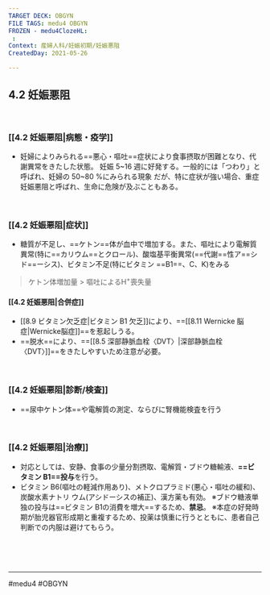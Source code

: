 ```yaml
---
TARGET DECK: OBGYN
FILE TAGS: medu4 OBGYN
FROZEN - medu4ClozeHL:
 : 
Context: 産婦人科/妊娠初期/妊娠悪阻
CreatedDay: 2021-05-26

---
```


## 4.2 妊娠悪阻

<br>

### [[4.2 妊娠悪阻|病態・疫学]]
* 妊婦によりみられる==悪心・嘔吐==症状により食事摂取が困難となり、代謝異常をきたした状態。 妊娠 5~16 週に好発する。一般的には「つわり」と呼ばれ、妊婦の 50~80 %にみられる現象 だが、特に症状が強い場合、重症妊娠悪阻と呼ばれ、生命に危険が及ぶこともある。
<!--ID: 1630741039383-->



<br>

### [[4.2 妊娠悪阻|症状]]
* 糖質が不足し、==ケトン==体が血中で増加する。また、嘔吐により電解質異常(特に==カリウム==とクロール)、酸塩基平衡異常(==代謝==性ア==シド==ーシス)、ビタミン不足(特にビタミン ==B1==、C、K)をみる
>ケトン体増加量 \> 嘔吐によるH<sup>+</sup>喪失量 
<!--ID: 1622523510878-->


#### [[4.2 妊娠悪阻|合併症]]
* [[8.9 ビタミン欠乏症|ビタミン B1 欠乏]]により、==[[8.11 Wernicke 脳症|Wernicke脳症]]==を惹起しうる。 
* ==脱水==により、==[[8.5 深部静脈血栓〈DVT〉|深部静脈血栓〈DVT〉]]==をきたしやすいため注意が必要。
<!--ID: 1659438993560-->




<br>

### [[4.2 妊娠悪阻|診断/検査]]
* ==尿中ケトン体==や電解質の測定、ならびに腎機能検査を行う
<!--ID: 1655630559294-->



<br>

### [[4.2 妊娠悪阻|治療]]
* 対応としては、安静、食事の少量分割摂取、電解質・ブドウ糖輸液、**==ビタミン B1==投与**を行う。
* ビタミン B6(嘔吐の軽減作用あり)、メトクロプラミド(悪心・嘔吐の緩和)、炭酸水素ナトリ ウム(アシドーシスの補正)、漢方薬も有効。
※ブドウ糖液単独の投与は==ビタミン B1の消費を増大==するため、**禁忌**。
※本症の好発時期が胎児器官形成期と重複するため、投薬は慎重に行うとともに、患者自己判断での内服は避けてもらう。
<!--ID: 1622523510891-->


<br><br><br>

---
#medu4 #OBGYN
